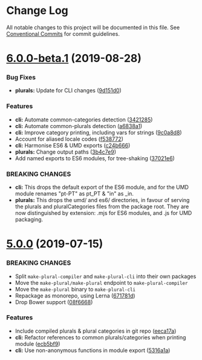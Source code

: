 # Change Log

All notable changes to this project will be documented in this file.
See [Conventional Commits](https://conventionalcommits.org) for commit guidelines.

# [6.0.0-beta.1](https://github.com/eemeli/make-plural/compare/make-plural@5.0.0...make-plural@6.0.0-beta.1) (2019-08-28)


### Bug Fixes

* **plurals:** Update for CLI changes ([9d151d0](https://github.com/eemeli/make-plural/commit/9d151d0))


### Features

* **cli:** Automate common-categories detection ([3421285](https://github.com/eemeli/make-plural/commit/3421285))
* **cli:** Automate common-plurals detection ([a6838a1](https://github.com/eemeli/make-plural/commit/a6838a1))
* **cli:** Improve category printing, including vars for strings ([9c0a8d8](https://github.com/eemeli/make-plural/commit/9c0a8d8))
* Account for aliased locale codes ([f538772](https://github.com/eemeli/make-plural/commit/f538772))
* **cli:** Harmonise ES6 & UMD exports ([c24b666](https://github.com/eemeli/make-plural/commit/c24b666))
* **plurals:** Change output paths ([3b4c7e9](https://github.com/eemeli/make-plural/commit/3b4c7e9))
* Add named exports to ES6 modules, for tree-shaking ([37021e6](https://github.com/eemeli/make-plural/commit/37021e6))


### BREAKING CHANGES

* **cli:** This drops the default export of the ES6 module, and
for the UMD module renames "pt-PT" as pt_PT & "in" as _in.
* **plurals:** This drops the umd/ and es6/ directories, in favour of
serving the plurals and pluralCategories files from the package root.
They are now distinguished by extension: .mjs for ES6 modules, and .js
for UMD packaging.





# [5.0.0](https://github.com/eemeli/make-plural/compare/9cbae0d...make-plural@5.0.0) (2019-07-15)


### BREAKING CHANGES

* Split `make-plural-compiler` and `make-plural-cli` into their own packages
* Move the `make-plural/make-plural` endpoint to `make-plural-compiler`
* Move the `make-plural` binary to `make-plural-cli`
* Repackage as monorepo, using Lerna ([671781d](https://github.com/eemeli/make-plural/commit/671781d))
* Drop Bower support ([08f6668](https://github.com/eemeli/make-plural/commit/08f6668))


### Features

* Include compiled plurals & plural categories in git repo ([eeca17a](https://github.com/eemeli/make-plural/commit/eeca17a))
* **cli:** Refactor references to common plurals/categories when printing module ([ecb5bf9](https://github.com/eemeli/make-plural/commit/ecb5bf9))
* **cli:** Use non-anonymous functions in module export ([5316a1a](https://github.com/eemeli/make-plural/commit/5316a1a))

